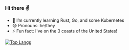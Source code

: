 ### Hi there ✌

- 🌱 I’m currently learning Rust, Go, and some Kubernetes
- 😄 Pronouns: he/they
- ⚡ Fun fact: I've on the 3 coasts of the United States!

[![Top Langs](https://github-readme-stats.vercel.app/api/top-langs/?username=camerondurham)](https://github.com/anuraghazra/github-readme-stats)


<!--
**camerondurham/camerondurham** is a ✨ _special_ ✨ repository because its `README.md` (this file) appears on your GitHub profile.

Here are some ideas to get you started:

- 🔭 I’m currently working on ...
- 🌱 I’m currently learning ...
- 👯 I’m looking to collaborate on ...
- 🤔 I’m looking for help with ...
- 💬 Ask me about ...
- 📫 How to reach me: ...
- 😄 Pronouns: ...
- ⚡ Fun fact: ...
-->
